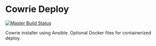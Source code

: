 # Cowrie Deploy

[![Master Build Status](https://travis-ci.org/CommunityHoneyNetwork/cowrie-deploy.svg?branch=master)](https://travis-ci.org/CommunityHoneyNetwork/cowrie-deploy)

Cowrie installer using Ansible.  Optional Docker files for containerized deploy.
